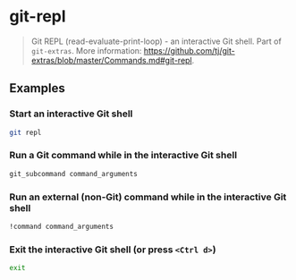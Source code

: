 # git-repl

> Git REPL (read-evaluate-print-loop) - an interactive Git shell. Part of `git-extras`. More information: <https://github.com/tj/git-extras/blob/master/Commands.md#git-repl>.

## Examples

### Start an interactive Git shell

```bash
git repl
```

### Run a Git command while in the interactive Git shell

```bash
git_subcommand command_arguments
```

### Run an external (non-Git) command while in the interactive Git shell

```bash
!command command_arguments
```

### Exit the interactive Git shell (or press `<Ctrl d>`)

```bash
exit
```
